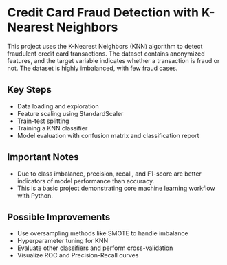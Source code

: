# Credit Card Fraud Detection with K-Nearest Neighbors

This project uses the K-Nearest Neighbors (KNN) algorithm to detect fraudulent credit card transactions. The dataset contains anonymized features, and the target variable indicates whether a transaction is fraud or not. The dataset is highly imbalanced, with few fraud cases.

## Key Steps

- Data loading and exploration
- Feature scaling using StandardScaler
- Train-test splitting
- Training a KNN classifier
- Model evaluation with confusion matrix and classification report

## Important Notes

- Due to class imbalance, precision, recall, and F1-score are better indicators of model performance than accuracy.
- This is a basic project demonstrating core machine learning workflow with Python.

## Possible Improvements

- Use oversampling methods like SMOTE to handle imbalance
- Hyperparameter tuning for KNN
- Evaluate other classifiers and perform cross-validation
- Visualize ROC and Precision-Recall curves

